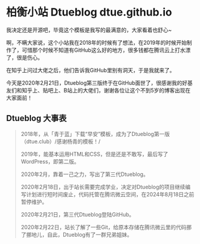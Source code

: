 # 柏衡小站 Dtueblog dtue.github.io

我决定还是开源吧，毕竟这个模板是我写的最满意的，大家看着也舒心~

啊，不瞒大家说，这个小站我在2018年的时候有了想法，在2019年的时候开始制作了，可惜那个时候不知道有GitHub这么好的地方，很多钱都在腾讯云上打水漂了，很是伤心。

在知乎上问过大佬之后，他们告诉我GitHub里别有洞天，于是我就来了。

今天是2020年2月21日，Dtueblog第三版终于在GitHub面世了，很感谢我的好基友们和知乎上、贴吧上、B站上的大佬们，谢谢各位让这个不到5岁的博客出现在大家面前！

## Dtueblog 大事表
> 2018年，从「青于蓝」下载“早安”模板，成为了Dtueblog第一版（dtue.club）/感谢杨青的模板！/
> 
> 2019年，能基本运用HTML和CSS，但是还是不敢写，最后写了WordPress，即第二版。
> 
> 2020年2月，靠着一己之力，写出了第三代Dtueblog。
> 
> 2020年2月18日，出于站长需要完成学业，决定对Dtueblog的项目继续编写计划进行短时间废止，代码托管在腾讯微云空间，在2024年8月18日之前暂停维护。
> 
> 2020年2月21日，第三代Dtueblog登陆GitHub。
> 
> 2020年2月22日，站长了解了一些Git，给原本存储在腾讯微云里的代码挪了挪地儿，自此，Dtueblog有了一群兄弟姐妹。
